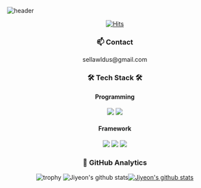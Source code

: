 ![header](https://capsule-render.vercel.app/api?type=waving&color=0:a82da8,100:da8f00&height=230&section=header&text=JiyeonEom&fontAlign=70&fontAlignY=40&fontSize=70&fontColor=ffffff)
  
  <div align=center>
	
[![Hits](https://hits.seeyoufarm.com/api/count/incr/badge.svg?url=https%3A%2F%2Fgithub.com%2Fjiyeoneom1&count_bg=%23DEA1E2&title_bg=%23555555&icon=&icon_color=%23E7E7E7&title=hits&edge_flat=false)](https://hits.seeyoufarm.com)
	
  </div>
  
<div align=center><h3> 📫 Contact </h3></div>
<div align=center> sellawldus@gmail.com </div>

<div align=center><h3> 🛠 Tech Stack 🛠 </h3></div>
<div align=center>

<div align=center><h4> Programming </h4></div>
<img src="https://img.shields.io/badge/Python-3776AB?style=for-the-badge&logo=Python&logoColor=white"> <img src="https://img.shields.io/badge/R-276DC3?style=for-the-badge&logo=R&logoColor=white"> 
	
<div align=center><h4> Framework </h4></div>
<img src="https://img.shields.io/badge/TensorFlow-FF6F00?style=for-the-badge&logo=TensorFlow&logoColor=white"> <img src="https://img.shields.io/badge/PyTorch-EE4C2C?style=for-the-badge&logo=PyTorch&logoColor=white"> <img src="https://img.shields.io/badge/Keras-D00000?style=for-the-badge&logo=Keras&logoColor=white">

</div>
  
<div align=center><h3>  🚀 GitHub Analytics </h3></div>
<div align=center>

</b>
 
![trophy](https://github-profile-trophy.vercel.app/?username=JiyeaAn&show_icons=true)
![Jiyeon's github stats](https://github-readme-stats.vercel.app/api?username=jiyeoneom1&show_icons=true)[![Jiyeon's github stats](https://github-readme-stats.vercel.app/api/top-langs/?username=jiyeoneom1&show_icons=true&hide_border=true&title_color=004386&icon_color=004386&layout=Demo)](https://github.com/jiyeoneom1)

</div>  
<!--
**jiyeoneom1/jiyeoneom1** is a ✨ _special_ ✨ repository because its `README.md` (this file) appears on your GitHub profile.

Here are some ideas to get you started:

- 🔭 I’m currently working on ...
- 🌱 I’m currently learning ...
- 👯 I’m looking to collaborate on ...
- 🤔 I’m looking for help with ...
- 💬 Ask me about ...
- 📫 How to reach me: ...
- 😄 Pronouns: ...
- ⚡ Fun fact: ...
-->


### Publications
